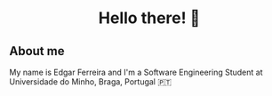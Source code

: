 <h1 align="center"> Hello there! 👋 </h1>

## About me 

My name is Edgar Ferreira and I'm a Software Engineering Student at Universidade do Minho, Braga, Portugal 🇵🇹

<!-- ![My Stats](https://github-readme-stats.vercel.app/api?username=Edegare&show_icons=true&theme=radical)

![My Languages](https://github-readme-stats.vercel.app/api/top-langs/?username=Edegare&layout=compact&theme=radical)

<!--
**Edegare/Edegare** is a ✨ _special_ ✨ repository because its `README.md` (this file) appears on your GitHub profile.

Here are some ideas to get you started:

- 🔭 I’m currently working on ...
- 🌱 I’m currently learning ...
- 👯 I’m looking to collaborate on ...
- 🤔 I’m looking for help with ...
- 💬 Ask me about ...
- 📫 How to reach me: ...
- 😄 Pronouns: ...
- ⚡ Fun fact: ...
-->
